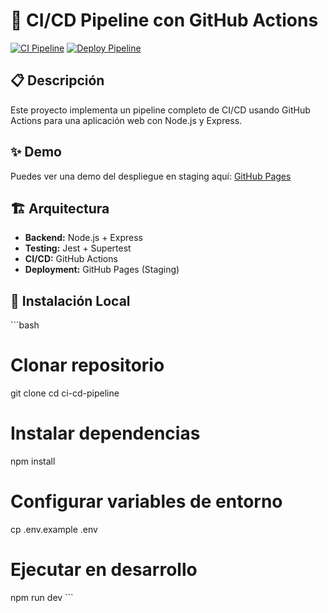 # 🚀 CI/CD Pipeline con GitHub Actions

[![CI Pipeline](https://github.com/EVER-28/ci-cd-pipeline-EVER/actions/workflows/ci.yml/badge.svg)](https://github.com/EVER-28/ci-cd-pipeline-EVER/actions/workflows/ci.yml)
[![Deploy Pipeline](https://github.com/EVER-28/ci-cd-pipeline-EVER/actions/workflows/deploy.yml/badge.svg)](https://github.com/EVER-28/ci-cd-pipeline-EVER/actions/workflows/deploy.yml)

## 📋 Descripción
Este proyecto implementa un pipeline completo de CI/CD usando GitHub Actions para una aplicación web con Node.js y Express.

## ✨ Demo
Puedes ver una demo del despliegue en staging aquí: [GitHub Pages](https://ever-28.github.io/ci-cd-pipeline-EVER/)

## 🏗️ Arquitectura
- **Backend:** Node.js + Express
- **Testing:** Jest + Supertest
- **CI/CD:** GitHub Actions
- **Deployment:** GitHub Pages (Staging)

## 🔧 Instalación Local
\```bash
# Clonar repositorio
git clone <repository-url>
cd ci-cd-pipeline

# Instalar dependencias
npm install

# Configurar variables de entorno
cp .env.example .env

# Ejecutar en desarrollo
npm run dev
\```

##